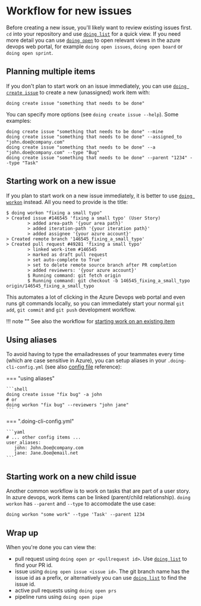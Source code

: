 # Workflow for new issues

Before creating a new issue, you'll likely want to review existing issues first. `cd` into your repository and use [`doing list`](../reference/manual/list.md) for a quick view.
If you need more detail you can use [`doing open`](../reference/manual/open.md) to open relevant views in the azure devops web portal, for example `doing open issues`, `doing open board` or `doing open sprint`.

## Planning multiple items

If you don't plan to start work on an issue immediately, you can use [`doing create issue`](../reference/manual/create_issue.md) to create a new (unassigned) work item with:

```shell
doing create issue "something that needs to be done"
```

You can specify more options (see `doing create issue --help`). Some examples:

```shell
doing create issue "something that needs to be done" --mine 
doing create issue "something that needs to be done" --assigned_to "john.doe@company.com" 
doing create issue "something that needs to be done" --a "john.doe@company.com" --type "Bug"
doing create issue "something that needs to be done" --parent "1234" --type "Task"
```


## Starting work on a new issue

If you plan to start work on a new issue immediately, it is better to use [`doing workon`](../reference/manual/workon.md) instead. All you need to provide is the title:

<div class="termy termy-small">

```console
$ doing workon "fixing a small typo"
> Created issue #146545 'fixing a small typo' (User Story)
        > added area-path '{your area path}'
        > added iteration-path '{your iteration path}'
        > added assignee '{your azure account}'
> Created remote branch '146545_fixing_a_small_typo'
> Created pull request #49281 'fixing a small typo'
        > linked work-item #146545
        > marked as draft pull request
        > set auto-complete to True'
        > set to delete remote source branch after PR completion
        > added reviewers: '{your azure account}'
        $ Running command: git fetch origin
        $ Running command: git checkout -b 146545_fixing_a_small_typo origin/146545_fixing_a_small_typo
```

</div>

This automates a lot of clicking in the Azure Devops web portal and even runs git commands locally, so you can immediately start your normal `git add`, `git commit` and `git push` development workflow.

!!! note ""
    See also the workflow for [starting work on an existing item](workflow_existing_item.md)

## Using aliases

To avoid having to type the emailadresses of your teammates every time (which are case sensitive in Azure), you can setup aliases in your `.doing-cli-config.yml` (see also [config file](../reference/config_file.md) reference):

=== "using aliases"

    ```shell
    doing create issue "fix bug" -a john
    # or
    doing workon "fix bug" --reviewers "john jane"
    ```

=== ".doing-cli-config.yml"

    ```yaml
    # ... other config items ...
    user_aliases:
       john: John.Doe@company.com
       jane: Jane.Doe@email.net
    ```

## Starting work on a new child issue

Another common workflow is to work on tasks that are part of a user story. In azure devops, work items can be linked (parent/child relationship). `doing workon` has `--parent` and `--type` to accomodate the use case:

```shell
doing workon "some work" --type 'Task' --parent 1234
```

## Wrap up

When you're done you can view the:

- pull request using `doing open pr <pullrequest id>`. Use [`doing list`](../reference/manual/list.md) to find your PR id.
- issue using `doing open issue <issue id>`. The git branch name has the issue id as a prefix, or alternatively you can use [`doing list`](../reference/manual/list.md) to find the issue id.
- active pull requests using `doing open prs`
- pipeline runs using `doing open pipe` 

